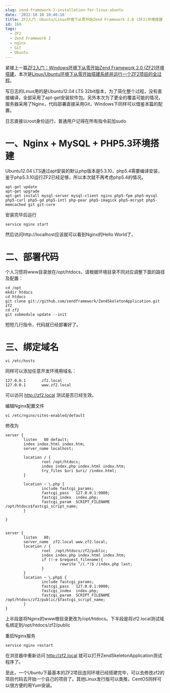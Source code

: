```yaml
---
slug: zend-framework-2-installation-for-linux-ubuntu
date: '2012-10-10 10:46:16'
title: ZF2入门：Ubuntu/Linux环境下从零开始Zend Framework 2.0 (ZF2)环境搭建
id: 160
tags:
  - ZF2
  - Zend Framework 2
  - nginx
  - Git
  - Ubuntu
---
```


紧接上一篇[ZF2入门：Windows环境下从零开始Zend Framework 2.0 (ZF2)环境搭建](http://avnpc.com/pages/zend-framework-2-installation-for-windows)，本次是[Linux/Ubuntu环境下从零开始搭建系统并运行一个ZF2项目的全过程](http://avnpc.com/pages/zend-framework-2-installation-for-windows)。

写日志的Linux用的是Ubuntu12.04 LTS 32bit版本，为了简化整个过程，没有直接编译，全部采用了apt-get安装软件包。另外本次为了更全的覆盖可能的情况，服务器采用了Nginx，代码部署直接采用Git，Windows下同样可以借鉴本篇的配置。

日志直接以root身份运行，普通用户记得在所有指令前加sudo


一、Nginx + MySQL + PHP5.3环境搭建
=================================

Ubuntu12.04 LTS通过apt安装的默认php版本是5.3.10，php5.4需要编译安装，鉴于php5.3.10运行ZF2已经足够，所以本次就不再考虑php5.4的情况。

    apt-get update
    apt-get upgrade
    apt-get install mysql-server mysql-client nginx php5-fpm php5-mysql php5-curl php5-gd php5-intl php-pear php5-imagick php5-mcrypt php5-memcached git git-core

安装完毕后运行

    service nginx start

然后访问http://localhost应该就可以看到Nginx的Hello World了。

二、部署代码
============

个人习惯将www目录放在/opt/htdocs，请根据环境目录不同对应调整下面的路径及配置：

    cd /opt
    mkdir htdocs
    cd htdocs
    git clone git://github.com/zendframework/ZendSkeletonApplication.git zf2
    cd zf2
    git submodule update --init

短短几行指令，代码就已经部署好了。

三、绑定域名
============

    vi /etc/hosts

同样可以添加任意开发环境用域名：

    127.0.0.1       zf2.local
    127.0.0.1       www.zf2.local

可以访问 http://zf2.local 测试是否已经生效。

编辑Nginx配置文件

    vi /etc/nginx/sites-enabled/default

修改为

    server {
	        listen   80 default;
	        index index.html index.htm;
	        server_name localhost;

	        location / {
	                root /opt/htdocs;
	                index index.php index.html index.htm;
	                try_files $uri $uri/ /index.html;
	        }

	        location ~ \.php {
	                include fastcgi_params;
	                fastcgi_pass   127.0.0.1:9000;
	                fastcgi_index  index.php;
	                fastcgi_param  SCRIPT_FILENAME  /opt/htdocs$fastcgi_script_name;
	        }

	}


	server {
	        listen   80;
	        server_name  zf2.local www.zf2.local;
	        location / {
	                root  /opt/htdocs/zf2/public;
	                index index.php index.html index.htm;
	                if (!-e $request_filename){
	                        rewrite ^/(.*)$ /index.php last;
	                }
	        }
	        location ~ \.php$ {
	                include fastcgi_params;
	                fastcgi_pass   127.0.0.1:9000;
	                fastcgi_index  index.php;
	                fastcgi_param  SCRIPT_FILENAME  /opt/htdocs/zf2/public/$fastcgi_script_name;
	        }
	}

上半段是将Nginx的www根目录更改为/opt/htdocs。下半段是将zf2.local测试域名绑定到/opt/htdocs/zf2/public

重启Nginx服务

    service nginx restart

在浏览器中重新访问 http://zf2.local 就可以打开ZendSkeletonApplication测试程序了。

至此，一个Ubuntu下最基本的ZF2项目连同环境已经搭建完毕，可以去修改zf2的项目代码去开始一个自己的项目了。其他Linux发行版可以类推，CentOS同样可以很方便的用Yum安装。
